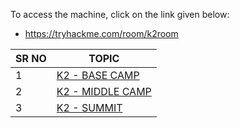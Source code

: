To access the machine, click on the link given below:
- https://tryhackme.com/room/k2room

| **SR NO** | **TOPIC**                                     |
| --------- | --------------------------------------------- |
| 1         | [K2 - BASE CAMP](K2%20-%20BASE%20CAMP.md)     |
| 2         | [K2 - MIDDLE CAMP](K2%20-%20MIDDLE%20CAMP.md) |
| 3         | [K2 - SUMMIT](K2%20-%20SUMMIT.md)             |


